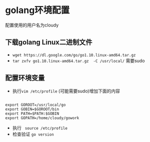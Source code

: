 # golang环境配置
配置使用的用户名为cloudy
## 下载golang Linux二进制文件

* `wget https://dl.google.com/go/go1.10.linux-amd64.tar.gz`
* `tar zxfv go1.10.linux-amd64.tar.gz  -C /usr/local/` 需要sudo

## 配置环境变量

* 执行`vim /etc/profile` (可能需要sudo)增加下面的内容
<pre><code>
export GOROOT=/usr/local/go
export GOBIN=$GOROOT/bin
export PATH=$PATH:$GOBIN
export GOPATH=/home/cloudy/gowork
</code></pre>

* 执行 ` source /etc/profile`
* 检查验证 `go version`

